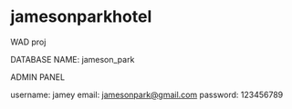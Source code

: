# jamesonparkhotel
WAD proj

DATABASE NAME: jameson_park

ADMIN PANEL

username: jamey
email: jamesonpark@gmail.com
password: 123456789
